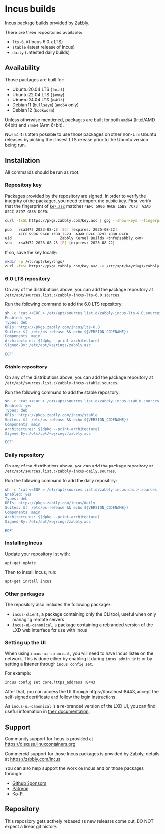 # Incus builds

Incus package builds provided by Zabbly.

There are three repositories available:

* `lts-6.0` (Incus 6.0.x LTS)
* `stable` (latest release of Incus)
* `daily` (untested daily builds)

## Availability

Those packages are built for:

* Ubuntu 20.04 LTS (`focal`)
* Ubuntu 22.04 LTS (`jammy`)
* Ubuntu 24.04 LTS (`noble`)
* Debian 11 (`bullseye`) (`amd64` only)
* Debian 12 (`bookworm`)

Unless otherwise mentioned, packages are built for both `amd64` (Intel/AMD 64bit) and `arm64` (Arm 64bit).

NOTE: It is often possible to use those packages on other non-LTS Ubuntu releases by picking the closest LTS release prior to the Ubuntu version being run.

## Installation

All commands should be run as root.

### Repository key

Packages provided by the repository are signed. In order to verify the integrity of the packages, you need to import the public key. First, verify that the fingerprint of [`key.asc`](https://pkgs.zabbly.com/key.asc) matches `4EFC 5906 96CB 15B8 7C73  A3AD 82CC 8797 C838 DCFD`:

```sh
curl -fsSL https://pkgs.zabbly.com/key.asc | gpg --show-keys --fingerprint
```

```sh
pub   rsa3072 2023-08-23 [SC] [expires: 2025-08-22]
      4EFC 5906 96CB 15B8 7C73  A3AD 82CC 8797 C838 DCFD
uid                      Zabbly Kernel Builds <info@zabbly.com>
sub   rsa3072 2023-08-23 [E] [expires: 2025-08-22]
```

If so, save the key locally:

```sh
mkdir -p /etc/apt/keyrings/
curl -fsSL https://pkgs.zabbly.com/key.asc -o /etc/apt/keyrings/zabbly.asc
```

### 6.0 LTS repository

On any of the distributions above, you can add the package repository at `/etc/apt/sources.list.d/zabbly-incus-lts-6.0.sources`.

Run the following command to add the 6.0 LTS repository:

```sh
sh -c 'cat <<EOF > /etc/apt/sources.list.d/zabbly-incus-lts-6.0.sources
Enabled: yes
Types: deb
URIs: https://pkgs.zabbly.com/incus/lts-6.0
Suites: $(. /etc/os-release && echo ${VERSION_CODENAME})
Components: main
Architectures: $(dpkg --print-architecture)
Signed-By: /etc/apt/keyrings/zabbly.asc

EOF'
```

### Stable repository

On any of the distributions above, you can add the package repository at `/etc/apt/sources.list.d/zabbly-incus-stable.sources`.

Run the following command to add the stable repository:

```sh
sh -c 'cat <<EOF > /etc/apt/sources.list.d/zabbly-incus-stable.sources
Enabled: yes
Types: deb
URIs: https://pkgs.zabbly.com/incus/stable
Suites: $(. /etc/os-release && echo ${VERSION_CODENAME})
Components: main
Architectures: $(dpkg --print-architecture)
Signed-By: /etc/apt/keyrings/zabbly.asc

EOF'
```

### Daily repository

On any of the distributions above, you can add the package repository at `/etc/apt/sources.list.d/zabbly-incus-daily.sources`.

Run the following command to add the daily repository:

```sh
sh -c 'cat <<EOF > /etc/apt/sources.list.d/zabbly-incus-daily.sources
Enabled: yes
Types: deb
URIs: https://pkgs.zabbly.com/incus/daily
Suites: $(. /etc/os-release && echo ${VERSION_CODENAME})
Components: main
Architectures: $(dpkg --print-architecture)
Signed-By: /etc/apt/keyrings/zabbly.asc

EOF'
```

### Installing Incus

Update your repository list with:

```sh
apt-get update
```

Then to install Incus, run:

```sh
apt-get install incus
```

### Other packages

The repository also includes the following packages:

 - `incus-client`, a package containing only the CLI tool, useful when only managing remote servers
 - `incus-ui-canonical`, a package containing a rebranded version of the LXD web interface for use with Incus

### Setting up the UI

When using `incus-ui-canonical`, you will need to have Incus listen on the network.
This is done either by enabling it during `incus admin init` or by setting a listener through `incus config set`.

For example:
```
incus config set core.https_address :8443
```

After that, you can access the UI through https://localhost:8443, accept the self-signed certificate and follow the login instructions.

As `incus-ui-canonical` is a re-branded version of the LXD UI, you can find useful information in [their documentation](https://documentation.ubuntu.com/lxd/en/latest/howto/access_ui/).

## Support
Community support for Incus is provided at https://discuss.linuxcontainers.org

Commercial support for those Incus packages is provided by Zabbly, details at https://zabbly.com/incus

You can also help support the work on Incus and on those packages through:

 - [Github Sponsors](https://github.com/sponsors/stgraber)
 - [Patreon](https://patreon.com/stgraber)
 - [Ko-Fi](https://ko-fi.com/stgraber)

## Repository

This repository gets actively rebased as new releases come out, DO NOT expect a linear git history.
